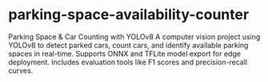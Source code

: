 # parking-space-availability-counter
Parking Space &amp; Car Counting with YOLOv8  A computer vision project using YOLOv8 to detect parked cars, count cars, and identify available parking spaces in real-time. Supports ONNX and TFLite model export for edge deployment. Includes evaluation tools like F1 scores and precision-recall curves.
